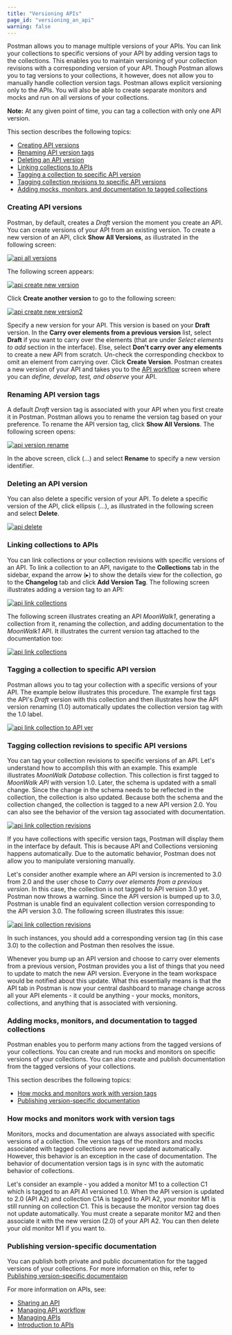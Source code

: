```yaml
---
title: "Versioning APIs"
page_id: "versioning_an_api"
warning: false
---
```


Postman allows you to manage multiple versions of your APIs. You can link your collections to specific versions of your API by adding version tags to the collections. This enables you to maintain versioning of your collection revisions with a corresponding version of your API. Though Postman allows you to tag versions to your collections, it however, does not allow you to manually handle collection version tags. Postman allows explicit versioning only to the APIs. You will also be able to create separate monitors and mocks and run on all versions of your collections. 

**Note:** At any given point of time, you can tag a collection with only one API version.      

This section describes the following topics:

* [Creating API versions](#creating-api-versions)
* [Renaming API version tags](#renaming-api-version-tags)
* [Deleting an API version](#deleting-an-api-version)
* [Linking collections to APIs](#linking-collections-to-apis)
* [Tagging a collection to specific API version](#tagging-a-collection-to-specific-API-version)
* [Tagging collection revisions to specific API versions](#tagging-collection-revisions-to-specific-API-versions)
* [Adding mocks, monitors, and documentation to tagged collections](#adding-mocks,-monitors,-and-documentation-to-tagged-collections)

### Creating API versions

Postman, by default, creates a *Draft* version the moment you create an API. You can create versions of your API from an existing version. To create a new version of an API, click **Show All Versions**, as illustrated in the following screen:

[![api all versions](https://s3.amazonaws.com/postman-static-getpostman-com/postman-docs/API-Create1-Showallversions1.png)](https://s3.amazonaws.com/postman-static-getpostman-com/postman-docs/API-Create1-Showallversions1.png)

The following screen appears:

[![api create new version](https://s3.amazonaws.com/postman-static-getpostman-com/postman-docs/API-Create1-NewVersion1.png)](https://s3.amazonaws.com/postman-static-getpostman-com/postman-docs/API-Create1-NewVersion1.png)

Click **Create another version** to go to the following screen:

[![api create new version2](https://s3.amazonaws.com/postman-static-getpostman-com/postman-docs/API-Create1-NewVersion2.png)](https://s3.amazonaws.com/postman-static-getpostman-com/postman-docs/API-Create1-NewVersion2.png)

Specify a new version for your API. This version is based on your **Draft** version. In the **Carry over elements from a previous version** list, select **Draft** if you want to carry over the elements (that are under *Select elements to add* section in the interface). Else, select **Don't carry over any elements** to create a new API from scratch. Un-check the corresponding checkbox to omit an element from carrying over. Click **Create Version**. Postman creates a new version of your API and takes you to the [API workflow]((/docs/v6/postman/working_with_apis/managing-api-workflow)) screen where you can *define, develop, test, and observe* your API. 

### Renaming API version tags

A default *Draft* version tag is associated with your API when you first create it in Postman. Postman allows you to rename the version tag based on your preference. To rename the API version tag, click **Show All Versions**. The following screen opens:

[![api version rename](https://s3.amazonaws.com/postman-static-getpostman-com/postman-docs/API-Version-Rename1.png)](https://s3.amazonaws.com/postman-static-getpostman-com/postman-docs/API-Version-Rename1.png)

In the above screen, click (...) and select **Rename** to specify a new version identifier. 

### Deleting an API version

You can also delete a specific version of your API. To delete a specific version of the API, click ellipsis (...), as illustrated in the following screen and select **Delete**. 

[![api delete](https://s3.amazonaws.com/postman-static-getpostman-com/postman-docs/API-Delete-Version1.png)](https://s3.amazonaws.com/postman-static-getpostman-com/postman-docs/API-Delete-Version1.png)


### Linking collections to APIs

You can link collections or your collection revisions with specific versions of an API. To link a collection to an API, navigate to the **Collections** tab in the sidebar, expand the arrow (&#9656;) to show the details view for the collection, go to the **Changelog** tab and click **Add Version Tag**. The following screen illustrates adding a version tag to an API:

[![api link collections](https://s3.amazonaws.com/postman-static-getpostman-com/postman-docs/API-Link-Collections1.gif)](https://s3.amazonaws.com/postman-static-getpostman-com/postman-docs/API-Link-Collections1.gif)

The following screen illustrates creating an API *MoonWalk1*, generating a collection from it, renaming the collection, and adding documentation to the *MoonWalk1* API. It illustrates the current version tag attached to the documentation too: 

[![api link collections](https://s3.amazonaws.com/postman-static-getpostman-com/postman-docs/API-Link-Collections2.gif)](https://s3.amazonaws.com/postman-static-getpostman-com/postman-docs/API-Link-Collections2.gif)

### Tagging a collection to specific API version 

Postman allows you to tag your collection with a specific versions of your API. The example below illustrates this procedure. The example first tags the API's *Draft* version with this collection and then illustrates how the API version renaming (1.0) automatically updates the collection version tag with the 1.0 label.  

[![api link collection to API ver](https://s3.amazonaws.com/postman-static-getpostman-com/postman-docs/API-Link-Collection-to-APIVersion1.gif)](https://s3.amazonaws.com/postman-static-getpostman-com/postman-docs/API-Link-Collection-to-APIVersion1.gif)


### Tagging collection revisions to specific API versions 

 You can tag your collection revisions to specific versions of an API. Let's understand how to accomplish this with an example. This example illustrates *MoonWalk Database* collection. This collection is first tagged to *MoonWalk API* with version 1.0. Later, the schema is updated with a small change. Since the change in the schema needs to be reflected in the collection, the collection is also updated. Because both the schema and the collection changed, the collection is tagged to a new API version 2.0. You can also see the behavior of the version tag associated with documentation. 

[![api link collection revisions](https://s3.amazonaws.com/postman-static-getpostman-com/postman-docs/API-Collection-Revs-to-APIVersion1.gif)](https://s3.amazonaws.com/postman-static-getpostman-com/postman-docs/API-Link-Collection-to-APIVersion1.gif)

If you have collections with specific version tags, Postman will display them in the interface by default. This is because API and Collections versioning happens automatically. Due to the automatic behavior, Postman does not allow you to manipulate versioning manually. 

Let's consider another example where an API version is incremented to 3.0 from 2.0 and the user chose to *Carry over elements from a previous version*. In this case, the collection is not tagged to API version 3.0 yet. Postman now throws a warning. Since the API version is bumped up to 3.0, Postman is unable find an equivalent collection version corresponding to the API version 3.0. The following screen illustrates this issue:

[![api link collection revisions](https://s3.amazonaws.com/postman-static-getpostman-com/postman-docs/API-Version-Mismatch1.gif)](https://s3.amazonaws.com/postman-static-getpostman-com/postman-docs/API-Version-Mismatch1.gif)

In such instances, you should add a corresponding version tag (in this case 3.0) to the collection and Postman then resolves the issue. 

Whenever you bump up an API version and choose to carry over elements from a previous version, Postman provides you a list of things that you need to update to match the new API version. Everyone in the team workspace would be notified about this update. What this essentially means is that the API tab in Postman is now your central dashboard to manage change across all your API elements - it could be anything -  your mocks, monitors, collections, and anything that is associated with versioning. 

### Adding mocks, monitors, and documentation to tagged collections

Postman enables you to perform many actions from the tagged versions of your collections. You can create and run mocks and monitors on specific versions of your collections. You can also create and publish documentation from the tagged versions of your collections. 

This section describes the following topics:

* [How mocks and monitors work with version tags](#how-mocks-and-monitors-work-with-version-tags)
* [Publishing version-specific documentation](#publishing-version-specific-documentation)

### How mocks and monitors work with version tags

Monitors, mocks and documentation are always associated with specific versions of a collection. The version tags of the monitors and mocks associated with tagged collections are never updated automatically. However, this behavior is an exception in the case of documentation. The behavior of documentation version tags is in sync with the automatic behavior of collections.

Let's consider an example - you added a monitor M1 to a collection C1 which is tagged to an API A1 versioned 1.0. When the API version is updated to 2.0 (API A2) and collection C1A is tagged to API A2, your monitor M1 is still running on collection C1. This is because the monitor version tag does not update automatically. You must create a separate monitor M2 and then associate it with the new version (2.0) of your API A2. You can then delete your old monitor M1 if you want to. 

### Publishing version-specific documentation

You can publish both private and public documentation for the tagged versions of your collections. 
For more information on this, refer to [Publishing version-specific documentaion](/docs/v6/postman/api_documentation/publishing_public_docs)


For more information on APIs, see:

* [Sharing an API](/docs/v6/postman/working_with_apis/sharing_apis)
* [Managing API workflow](/docs/v6/postman/working_with_apis/managing-api-workflow)
* [Managing APIs](/docs/v6/postman/working_with_apis/managing-apis)
* [Introduction to APIs](/docs/v6/postman/working_with_apis/introduction-to-apis)





